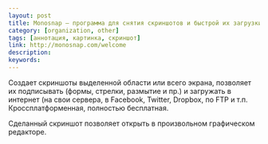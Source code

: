 ```yaml
---
layout: post
title: Monosnap — программа для снятия скриншотов и быстрой их загрузки в сеть
category: [organization, other]
tags: [аннотация, картинка, скриншот]
link: http://monosnap.com/welcome
description:
keywords:
---
```


<p>Создает скриншоты выделенной области или всего экрана, позволяет их подписывать (формы, стрелки, размытие и пр.) и загружать в интернет (на свои сервера, в Facebook, Twitter, Dropbox, по FTP и т.п. Кроссплатформенная, полностью бесплатная.</p>
<p>Сделанный скриншот позволяет открыть в произвольном графическом редакторе.</p>

